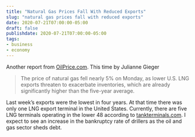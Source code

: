 ```yaml
---
title: "Natural Gas Prices Fall With Reduced Exports"
slug: "natural gas prices fall with reduced exports"
date: 2020-07-21T07:00:00-05:00
draft: false
publishdate: 2020-07-21T07:00:00-05:00
tags:
- business
- economy
---
```


Another report from [OilPrice.com][1]. This time by Julianne Gieger

>The price of natural gas fell nearly 5% on Monday, as lower U.S. LNG exports threaten to exacerbate inventories, which are already significantly higher than the five-year average.

Last week’s exports were the lowest in four years. At that time there was only one LNG export terminal in the United States. Currently, there are five LNG terminals operating in the lower 48 according to [tankterminals.com][2]. I expect to see an increase in the bankruptcy rate of drillers as the oil and gas sector sheds debt.

[1]: https://oilprice.com/Energy/Natural-Gas/Nat-Gas-Prices-Crash-As-US-Exports-Fall.html
[2]: https://tankterminals.com/news/five-lng-export-terminals-now-operating-in-united-states/
